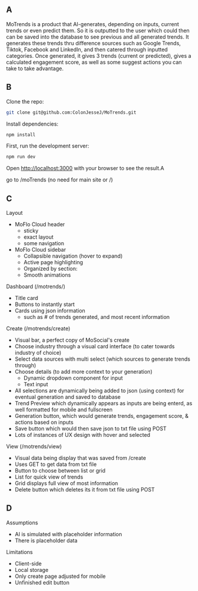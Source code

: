 ## A

MoTrends is a product that AI-generates, depending on inputs, current trends or even predict them. So it is outputted to the user which could then can be saved into the database to see previous and all generated trends. It generates these trends thru difference sources such as Google Trends, Tiktok, Facebook and LinkedIn, and then catered through inputted categories. Once generated, it gives 3 trends (current or predicted), gives a calculated engagement score, as well as some suggest actions you can take to take advantage.

## B

Clone the repo:

```bash
git clone git@github.com:ColonJesseJ/MoTrends.git
```

Install dependencies:

```bash
npm install
```

First, run the development server:

```bash
npm run dev
```

Open [http://localhost:3000](http://localhost:3000) with your browser to see the result.A

go to /moTrends (no need for main site or /)

## C

Layout
- MoFlo Cloud header
    - sticky
    - exact layout
    - some navigation
- MoFlo Cloud sidebar
    - Collapsible navigation (hover to expand)
    - Active page highlighting
    - Organized by section:
    - Smooth animations


Dashboard (/motrends/)
- Title card
- Buttons to instantly start
- Cards using json information
    - such as # of trends generated, and most recent information

Create (/motrends/create)
- Visual bar, a perfect copy of MoSocial's create
- Choose industry through a visual card interface (to cater towards industry of choice)
- Select data sources with multi select (which sources to generate trends through)
- Choose details (to add more context to your generation)
    - Dynamic dropdown component for input
    - Text input
- All selections are dynamically being added to json (using context) for eventual generation and saved to database 
- Trend Preview which dynamically appears as inputs are being enterd, as well formatted for mobile and fullscreen
- Generation button, which would generate trends, engagement score, & actions based on inputs
- Save button which would then save json to txt file using POST
- Lots of instances of UX design with hover and selected


View (/motrends/view)
- Visual data being display that was saved from /create
- Uses GET to get data from txt file
- Button to choose between list or grid
- List for quick view of trends
- Grid displays full view of most information
- Delete button which deletes its it from txt file using POST

## D

Assumptions
- AI is simulated with placeholder information
- There is placeholder data

Limitations
- Client-side
- Local storage
- Only create page adjusted for mobile
- Unfinished edit button

